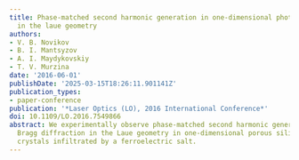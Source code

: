 ```yaml
---
title: Phase-matched second harmonic generation in one-dimensional photonic crystals
  in the laue geometry
authors:
- V. B. Novikov
- B. I. Mantsyzov
- A. I. Maydykovskiy
- T. V. Murzina
date: '2016-06-01'
publishDate: '2025-03-15T18:26:11.901141Z'
publication_types:
- paper-conference
publication: '*Laser Optics (LO), 2016 International Conference*'
doi: 10.1109/LO.2016.7549866
abstract: We experimentally observe phase-matched second harmonic generation under
  Bragg diffraction in the Laue geometry in one-dimensional porous silica based photonic
  crystals infiltrated by a ferroelectric salt.
---
```

